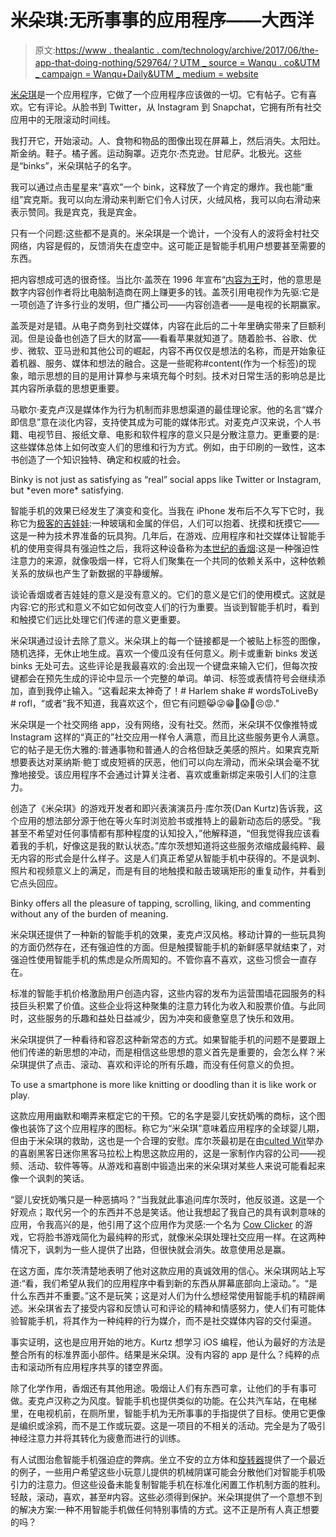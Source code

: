 # 米朵琪:无所事事的应用程序——大西洋

> 原文:[https://www . thealantic . com/technology/archive/2017/06/the-app-that-doing-nothing/529764/？UTM _ source = Wanqu . co&UTM _ campaign = Wanqu+Daily&UTM _ medium = website](https://www.theatlantic.com/technology/archive/2017/06/the-app-that-does-nothing/529764/?utm_source=wanqu.co&utm_campaign=Wanqu+Daily&utm_medium=website)



[米朵琪](http://binky.rocks/)是一个应用程序，它做了一个应用程序应该做的一切。它有帖子。它有喜欢。它有评论。从脸书到 Twitter，从 Instagram 到 Snapchat，它拥有所有社交应用中的无限滚动时间线。

我打开它，开始滚动。人、食物和物品的图像出现在屏幕上，然后消失。太阳灶。斯金纳。鞋子。橘子酱。运动胸罩。迈克尔·杰克逊。甘尼萨。北极光。这些是“binks”，米朵琪帖子的名字。

我可以通过点击星星来“喜欢”一个 bink，这释放了一个肯定的爆炸。我也能“重组”宾克斯。我可以向左滑动来判断它们令人讨厌，火绒风格，我可以向右滑动来表示赞同。我是宾克，我是宾金。

只有一个问题:这些都不是真的。米朵琪是一个诡计，一个没有人的波将金村社交网络，内容是假的，反馈消失在虚空中。这可能正是智能手机用户想要甚至需要的东西。

把内容想成可选的很奇怪。当比尔·盖茨在 1996 年宣布“[内容为王](http://web.archive.org/web/20010126005200/http:/www.microsoft.com/billgates/columns/1996essay/essay960103.asp)时，他的意思是数字内容创作者将比电脑制造商在网上赚更多的钱。盖茨引用电视作为先驱:它是一项创造了许多行业的发明，但广播公司——内容创造者——是电视的长期赢家。

盖茨是对是错。从电子商务到社交媒体，内容在此后的二十年里确实带来了巨额利润。但是设备也创造了巨大的财富——看看苹果就知道了。随着脸书、谷歌、优步、微软、亚马逊和其他公司的崛起，内容不再仅仅是想法的名称，而是开始象征着机器、服务、媒体和想法的融合。这是一些昵称#content(作为一个标签)的现象，暗示思想的目的是用计算参与来填充每个时刻。技术对日常生活的影响总是比其内容所承载的思想更重要。

马歇尔·麦克卢汉是媒体作为行为机制而非思想渠道的最佳理论家。他的名言“媒介即信息”意在淡化内容，支持使其成为可能的媒体形式。对麦克卢汉来说，个人书籍、电视节目、报纸文章、电影和软件程序的意义只是分散注意力。更重要的是:这些媒体总体上如何改变人们的思维和行为方式。例如，由于印刷的一致性，这本书创造了一个知识独特、确定和权威的社会。

<aside class="ArticlePullquote_root__YtnHv">Binky is not just as satisfying as “real” social apps like Twitter or Instagram, but *even more* satisfying.</aside>

智能手机的效果已经发生了演变和变化。当我在 iPhone 发布后不久写下它时，我称它为[极客的吉娃娃](http://www.indiebound.org/book/9780816699131):一种玻璃和金属的伴侣，人们可以抱着、抚摸和抚摸它——这是一种为技术界准备的玩具狗。几年后，在游戏、应用程序和社交媒体让智能手机的使用变得具有强迫性之后，我将这种设备称为[本世纪的香烟](https://www.theatlantic.com/technology/archive/2012/06/the-cigarette-of-this-century/258092/):这是一种强迫性注意力的来源，就像吸烟一样，它将人们聚集在一个共同的依赖关系中，这种依赖关系的放纵也产生了新数据的平静缓解。

谈论香烟或者吉娃娃的意义是没有意义的。它们的意义是它们的使用模式。这就是内容:它的形式和意义不如它如何改变人们的行为重要。当谈到智能手机时，看到和触摸它们远比处理它们传递的意义更重要。

米朵琪通过设计去除了意义。米朵琪上的每一个链接都是一个被贴上标签的图像，随机选择，无休止地生成。喜欢一个傻瓜没有任何意义。刷卡或重新 binks 发送 binks 无处可去。这些评论是我最喜欢的:会出现一个键盘来输入它们，但每次按键都会在预先生成的评论中显示一个完整的单词。单词、标签或表情符号会继续添加，直到我停止输入。“这看起来太神奇了！# Harlem shake # wordsToLiveBy # rofl，“或者“我不知道，我喜欢这个，但它有问题😹😜😁👾😱🎃😣😡."

米朵琪是一个社交网络 app，没有网络，没有社交。然而，米朵琪不仅像推特或 Instagram 这样的“真正的”社交应用一样令人满意，而且比这些服务更令人满意。它的帖子是无伤大雅的:普通事物和普通人的合格但缺乏美感的照片。如果宾克斯想要表达对莱纳斯·鲍丁或皮短裤的厌恶，他们可以向左滑动，而米朵琪会毫不犹豫地接受。该应用程序不会通过计算关注者、喜欢或重新绑定来吸引人们的注意力。

创造了《米朵琪》的游戏开发者和即兴表演演员丹·库尔茨(Dan Kurtz)告诉我，这个应用的想法部分源于他在等火车时浏览脸书或推特上的最新动态后的感受。“我甚至不希望对任何事情都有那种程度的认知投入，”他解释道，“但我觉得我应该看着我的手机，好像这是我的默认状态。”库尔茨想知道将这些服务浓缩成最纯粹、最无内容的形式会是什么样子。这是人们真正希望从智能手机中获得的。不是讽刺、照片和视频意义上的满足，而是有目的地触摸和敲击玻璃矩形的重复动作，并看到它点头回应。

<aside class="ArticlePullquote_root__YtnHv">Binky offers all the pleasure of tapping, scrolling, liking, and commenting without any of the burden of meaning.</aside>

米朵琪还提供了一种新的智能手机的效果，麦克卢汉风格。移动计算的一些玩具狗的方面仍然存在，还有强迫性的方面。但是触摸智能手机的新鲜感早就结束了，对强迫性使用智能手机的焦虑是众所周知的。不管你喜不喜欢，这些习惯会一直存在。

标准的智能手机价格激励用户创造内容，这些内容的发布为运营围墙花园服务的科技巨头积累了价值。这些企业将这种聚集的注意力转化为收入和股票价值。与此同时，这些服务的乐趣和益处日益减少，因为冲突和疲惫窒息了快乐和效用。

米朵琪提供了一种看待和容忍这种新常态的方式。如果智能手机的问题不是要跟上他们传递的新思想的冲动，而是相信这些思想的意义首先是重要的，会怎么样？米朵琪提供了点击、滚动、喜欢和评论的所有乐趣，而没有任何意义的负担。

<aside class="ArticlePullquote_root__YtnHv">To use a smartphone is more like knitting or doodling than it is like work or play.</aside>

这款应用用幽默和嘲弄来框定它的干预。它的名字是婴儿安抚奶嘴的商标，这个图像也装饰了这个应用程序的图标。称它为“米朵琪”意味着应用程序的全球婴儿期，但由于米朵琪的救助，这也是一个合理的安慰。库尔茨最初是在由[culted Wit](http://www.cultivatedwit.com/)举办的喜剧黑客日迷你黑客马拉松上构思这款应用的，这是一家制作内容的公司——视频、活动、软件等等。从游戏和喜剧中锻造出来的米朵琪对某些人来说可能看起来像一个讽刺的笑话。

“婴儿安抚奶嘴只是一种恶搞吗？”当我就此事追问库尔茨时，他反驳道。这是一个好观点；取代另一个的东西并不总是笑话。他让我想起了我自己的具有讽刺意味的应用，令我高兴的是，他引用了这个应用作为灵感:一个名为 [Cow Clicker](https://www.wired.com/2011/12/ff_cowclicker/) 的游戏，它将脸书游戏简化为最纯粹的形式，就像米朵琪处理社交应用一样。在这两种情况下，讽刺为一些人提供了出路，但很快就会消失。故意使用总是赢。

在这方面，库尔茨清楚地表明了他对这款应用的真诚效用的信心。米朵琪网站上写道:“看，我们希望从我们的应用程序中看到新的东西从屏幕底部向上滚动。”。“是什么东西并不重要。”这不是玩笑；这是对人们为什么想经常使用智能手机的精辟阐述。米朵琪省去了接受内容和反馈认可和评论的精神和情感努力，使人们有可能体验智能手机，将其作为一种纯粹的行为媒介，而不是社交媒体内容的交付渠道。

事实证明，这也是应用开始的地方。Kurtz 想学习 iOS 编程，他认为最好的方法是整合所有的标准界面小部件。结果是米朵琪。没有内容的 app 是什么？纯粹的点击和滚动所有应用程序共享的镂空界面。

除了化学作用，香烟还有其他用途。吸烟让人们有东西可拿，让他们的手有事可做。麦克卢汉称之为风度。智能手机也提供类似的功能。在公共汽车站，在电梯里，在电视机前，在厕所里，智能手机为无所事事的手指提供了目标。使用它更像是编织或涂鸦，而不是工作或玩耍。这是一项目的不相关的活动。完全是为了吸引神经注意力并将其转化为疲惫而进行的训练。

有人试图治愈智能手机强迫症的弊病。坐立不安的立方体和[旋转器](https://www.theatlantic.com/technology/archive/2017/05/the-fidget-spinner-explains-the-world/526521/)提供了一个最近的例子，一些用户希望这些小玩意儿提供的机械阴谋可能会分散他们对智能手机吸引力的注意力。但这些设备未能复制智能手机在标准化闲置工作机制方面的胜利。轻敲，滚动，喜欢，甚至#内容。这些必须得到保护。米朵琪提供了一个意想不到的解决方案:一种不用智能手机做任何特别事情的方式。这不正是所有人真正想要的吗？

